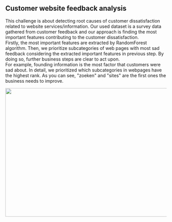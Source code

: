 ## Customer website feedback analysis

This challenge is about detecting root causes of customer dissatisfaction related to website services/information.
Our used dataset is a survey data gathered from customer feedback and our approach is finding the most important features contributing to the customer dissatisfaction.  
Firstly, the most important features are extracted by RandomForest algorithm. Then, we prioritize subcategories of web pages with most sad feedback considering the extracted important features in previous step. By doing so, further business steps are clear to act upon.  
For example, founding information is the most factor that customers were sad about. In detail, we prioritized which subcategories in webpages have the highest rank. As you can see, "zoeken" and "sites" are the first ones the business needs to improve.

<img src="image/git_.png" width=900 height=400>
